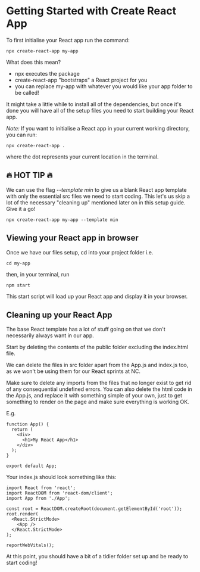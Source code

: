 # Getting Started with Create React App

To first initialise your React app run the command:

```
npx create-react-app my-app
```

What does this mean?

-   npx executes the package
-   create-react-app "bootstraps" a React project for you
-   you can replace my-app with whatever you would like your app folder to be called!

It might take a little while to install all of the dependencies, but once it's done you will have all of the setup files you need to start building your React app.

*Note:* If you want to initialise a React app in your current working directory, you can run:
```
npx create-react-app .
```
where the dot represents your current location in the terminal.

## 🔥 HOT TIP 🔥

We can use the flag _--template min_ to give us a blank React app template with only the essential src files we need to start coding. This let's us skip a lot of the necessary "cleaning up" mentioned later on in this setup guide. Give it a go!

```
npx create-react-app my-app --template min
```

## Viewing your React app in browser

Once we have our files setup, cd into your project folder i.e.

```
cd my-app
```

then, in your terminal, run

```
npm start
```

This start script will load up your React app and display it in your browser.

## Cleaning up your React App

The base React template has a lot of stuff going on that we don't necessarily always want in our app.

Start by deleting the contents of the public folder excluding the index.html file.

We can delete the files in src folder apart from the App.js and index.js too, as we won't be using them for our React sprints at NC.

Make sure to delete any imports from the files that no longer exist to get rid of any consequential undefined errors. You can also delete the html code in the App.js, and replace it with something simple of your own, just to get something to render on the page and make sure everything is working OK.

E.g.

```
function App() {
  return (
    <div>
      <h1>My React App</h1>
    </div>
  );
}

export default App;
```

Your index.js should look something like this:

```
import React from 'react';
import ReactDOM from 'react-dom/client';
import App from './App';

const root = ReactDOM.createRoot(document.getElementById('root'));
root.render(
  <React.StrictMode>
    <App />
  </React.StrictMode>
);

reportWebVitals();
```

At this point, you should have a bit of a tidier folder set up and be ready to start coding!
